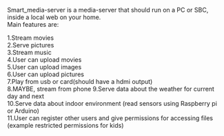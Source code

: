 Smart_media-server is a media-server that should run on a PC or SBC, inside a local web on your home.  
Main features are:  
  
1.Stream movies  
2.Serve pictures  
3.Stream music  
4.User can upload movies  
5.User can upload images  
6.User can upload pictures  
7.Play from usb or card(should have a hdmi output)  
8.MAYBE, stream from phone
9.Serve data about the weather for current day and next  
10.Serve data about indoor environment (read sensors using Raspberry pi or Arduino)  
11.User can register other users and give permissions for accessing files (example restricted permissions for kids)  
 
